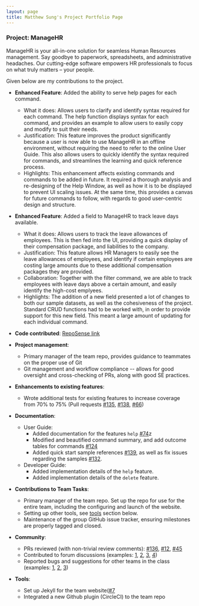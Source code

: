 ```yaml
---
layout: page
title: Matthew Sung's Project Portfolio Page
---
```


### Project: ManageHR

ManageHR is your all-in-one solution for seamless Human Resources management. Say goodbye to paperwork, spreadsheets, and administrative headaches. Our cutting-edge software empowers HR professionals to focus on what truly matters – your people.

Given below are my contributions to the project.

* **Enhanced Feature**: Added the ability to serve help pages for each command.
  * What it does: Allows users to clarify and identify syntax required for each command. The help function displays syntax for each command, and provides an example to allow users to easily copy and modify to suit their needs.
  * Justification: This feature improves the product significantly because a user is now able to use ManageHR in an offline environment, without requiring the need to refer to the online User Guide. This also allows users to quickly identify the syntax required for commands, and streamlines the learning and quick reference process.
  * Highlights: This enhancement affects existing commands and commands to be added in future. It required a thorough analysis and re-designing of the Help Window, as well as how it is to be displayed to prevent UI scaling issues. At the same time, this provides a canvas for future commands to follow, with regards to good user-centric design and structure.


* **Enhanced Feature**: Added a field to ManageHR to track leave days available.
  * What it does: Allows users to track the leave allowances of employees. This is then fed into the UI, providing a quick display of their compensation package, and liabilities to the company.
  * Justification: This feature allows HR Managers to easily see the leave allowances of employees, and identify if certain employees are costing large amounts due to these additional compensation packages they are provided.
  * Collaboration: Together with the filter command, we are able to track employees with leave days above a certain amount, and easily identify the high-cost emplyees.
  * Highlights: The addition of a new field presented a lot of changes to both our sample datasets, as well as the cohesiveness of the project. Standard CRUD functions had to be worked with, in order to provide support for this new field. This meant a large amount of updating for each individual command.

* **Code contributed**: [RepoSense link](https://nus-cs2103-ay2324s1.github.io/tp-dashboard/?search=&sort=groupTitle&sortWithin=title&timeframe=commit&mergegroup=&groupSelect=groupByRepos&breakdown=true&checkedFileTypes=docs~functional-code~test-code&since=2023-09-22&tabOpen=true&tabType=authorship&tabAuthor=SungMatt&tabRepo=AY2324S1-CS2103-T16-1%2Ftp%5Bmaster%5D&authorshipIsMergeGroup=false&authorshipFileTypes=docs~functional-code~test-code&authorshipIsBinaryFileTypeChecked=false&authorshipIsIgnoredFilesChecked=false)

* **Project management**:
  * Primary manager of the team repo, provides guidance to teammates on the proper use of Git
  * Git management and workflow compliance -- allows for good oversight and cross-checking of PRs, along with good SE practices.

* **Enhancements to existing features**:
  * Wrote additional tests for existing features to increase coverage from 70% to 75% (Pull requests [\#135](https://github.com/AY2324S1-CS2103-T16-1/tp/pull/135), [\#138](https://github.com/AY2324S1-CS2103-T16-1/tp/pull/138),  [\#66](https://github.com/AY2324S1-CS2103-T16-1/tp/pull/66))

* **Documentation**:
  * User Guide:
    * Added documentation for the features `help` [\#74](https://github.com/AY2324S1-CS2103-T16-1/tp/pull/74)z
    * Modified and beautified command summary, and add outcome tables for commands [\#124](https://github.com/AY2324S1-CS2103-T16-1/tp/pull/124)
    * Added quick start sample references [\#139](https://github.com/AY2324S1-CS2103-T16-1/tp/pull/139), as well as fix issues regarding the samples [\#132](https://github.com/AY2324S1-CS2103-T16-1/tp/pull/132).
  * Developer Guide:
    * Added implementation details of the `help` feature.
    * Added implementation details of the `delete` feature.

* **Contributions to Team Tasks**:
  * Primary manager of the team repo. Set up the repo for use for the entire team, including the configuring and launch of the website.
  * Setting up other tools, see [tools](#Tools) section below.
  * Maintenance of the group GitHub issue tracker, ensuring milestones are properly tagged and closed.
  
* **Community**:
  * PRs reviewed (with non-trivial review comments): [\#136](https://github.com/AY2324S1-CS2103-T16-1/tp/pull/136), [\#12](https://github.com/AY2324S1-CS2103-T16-1/tp/pull/12#issuecomment-1747115616), [\#45](https://github.com/AY2324S1-CS2103-T16-1/tp/issues/45#issuecomment-1770368541)
  * Contributed to forum discussions (examples: [1](https://github.com/nus-cs2103-AY2324S1/forum/issues/36), [2](https://github.com/nus-cs2103-AY2324S1/forum/issues/148), [3](https://github.com/nus-cs2103-AY2324S1/forum/issues/200), [4](https://github.com/nus-cs2103-AY2324S1/forum/issues/183))
  * Reported bugs and suggestions for other teams in the class (examples: [1](https://github.com/AY2324S1-CS2103T-T08-3/tp/issues/215), [2](https://github.com/AY2324S1-CS2103T-T08-3/tp/issues/210), [3](https://github.com/AY2324S1-CS2103T-T08-3/tp/issues/214))

* **Tools**:
  * Set up Jekyll for the team website([\#7](https://github.com/AY2324S1-CS2103-T16-1/tp/pull/7)
  * Integrated a new Github plugin (CircleCI) to the team repo
